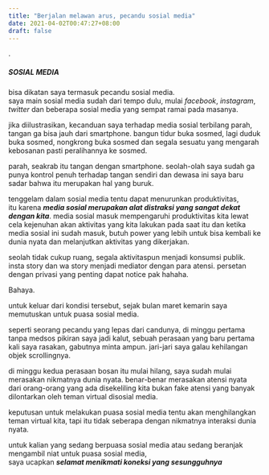 ```yaml
---
title: "Berjalan melawan arus, pecandu sosial media"
date: 2021-04-02T00:47:27+08:00
draft: false
---
```


.

##### SOSIAL MEDIA
bisa dikatan saya termasuk pecandu sosial media. \
saya main sosial media sudah dari tempo dulu, 
mulai *facebook*, *instagram*, *twitter* dan beberapa sosial media yang sempat ramai pada masanya.

jika diilustrasikan, kecanduan saya terhadap media sosial terbilang parah, tangan ga bisa jauh dari smartphone.
bangun tidur buka sosmed, lagi duduk buka sosmed, nongkrong buka sosmed dan segala sesuatu yang mengarah kebosanan pasti peralihannya ke sosmed. 

parah, seakrab itu tangan dengan smartphone.
seolah-olah saya sudah ga punya kontrol penuh terhadap tangan sendiri
dan dewasa ini saya baru sadar bahwa itu merupakan hal yang buruk.

tenggelam dalam sosial media tentu dapat menurunkan produktivitas, \
itu karena ***media sosial merupakan alat distraksi yang sangat dekat dengan kita***.
media sosial masuk mempengaruhi produktivitas kita lewat cela kejenuhan akan aktivitas yang kita lakukan pada saat itu dan ketika media sosial ini sudah masuk, butuh power yang lebih untuk bisa kembali ke dunia nyata dan melanjutkan aktivitas yang dikerjakan. 

seolah tidak cukup ruang, segala aktivitaspun menjadi konsumsi publik.
insta story dan wa story menjadi mediator dengan para atensi. 
persetan dengan privasi yang penting dapat notice pak hahaha.

Bahaya. 

untuk keluar dari kondisi tersebut, sejak bulan maret kemarin saya memutuskan untuk puasa sosial media.

seperti seorang pecandu yang lepas dari candunya, di minggu pertama tanpa medsos pikiran saya jadi kalut,
sebuah perasaan yang baru pertama kali saya rasakan, gabutnya minta ampun.
jari-jari saya galau kehilangan objek scrollingnya.

di minggu kedua perasaan bosan itu mulai hilang, saya sudah mulai merasakan nikmatnya dunia nyata.
benar-benar merasakan atensi nyata dari orang-orang yang ada disekeliling kita bukan fake atensi yang banyak dilontarkan oleh teman virtual disosial media.

keputusan untuk melakukan puasa sosial media tentu akan menghilangkan teman virtual kita, tapi itu tidak seberapa dengan nikmatnya interaksi dunia nyata.

untuk kalian yang sedang berpuasa sosial media atau sedang beranjak mengambil niat untuk puasa sosial media, \
saya ucapkan ***selamat menikmati koneksi yang sesungguhnya***